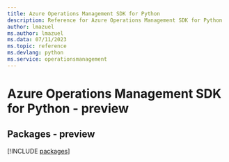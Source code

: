 ```yaml
---
title: Azure Operations Management SDK for Python
description: Reference for Azure Operations Management SDK for Python
author: lmazuel
ms.author: lmazuel
ms.data: 07/11/2023
ms.topic: reference
ms.devlang: python
ms.service: operationsmanagement
---
```

# Azure Operations Management SDK for Python - preview
## Packages - preview
[!INCLUDE [packages](operations-management-index.md)]